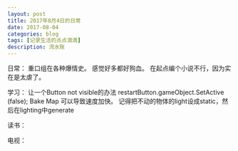 ```yaml
---
layout: post
title: 2017年8月4日的日常
date: 2017-08-04
categories: blog
tags: [记录生活的点点滴滴]
description: 流水账
---
```


日常：
    重口组在各种爆情史。
    感觉好多都好狗血。
    在起点编个小说不行，因为实在是太虐了。

学习：
让一个Button not visible的办法
		restartButton.gameObject.SetActive (false);
Bake Map 可以导致速度加快。
记得把不动的物体的light设成static，然后在lighting中generate


读书：


电视：




